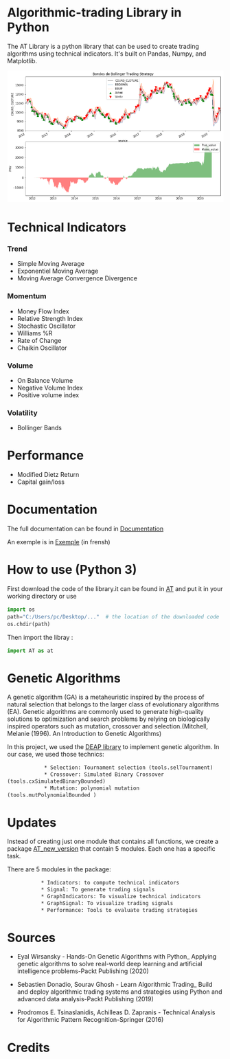 # Algorithmic-trading Library in Python

The AT Library is a python library that can be used to create trading algorithms using technical indicators. It's built on Pandas, Numpy, and Matplotlib.

![Example Chart](/images/sign_bb.png)

# Technical Indicators

### Trend
   * Simple Moving Average
   * Exponentiel Moving Average
   * Moving Average Convergence Divergence
### Momentum
   * Money Flow Index
   * Relative Strength Index
   * Stochastic Oscillator
   * Williams %R
   * Rate of Change
   * Chaikin Oscillator
### Volume
   * On Balance Volume
   * Negative Volume Index
   * Positive volume index
### Volatility
   * Bollinger Bands
   
   
# Performance

   * Modified Dietz Return
   * Capital gain/loss
   
# Documentation
The full documentation can be found in [Documentation](https://github.com/AmineAndam04/Algorithmic-trading/tree/master/Documentation)

 An exemple is  in [Exemple](https://github.com/AmineAndam04/Algorithmic-trading/tree/master/Exemple) (in frensh)
# How to use (Python 3)
First download the code of the library.it can be found in [AT](https://github.com/AmineAndam04/Algorithmic-trading/tree/master/AT) and put it in your working directory or  use
```python
import os
path="C:/Users/pc/Desktop/..."  # the location of the downloaded code 
os.chdir(path)
```
Then import the libray : 
```python
import AT as at
```

# Genetic Algorithms
A genetic algorithm (GA) is a metaheuristic inspired by the process of natural selection that belongs to the larger class of evolutionary algorithms (EA). Genetic algorithms are commonly used to generate high-quality solutions to optimization and search problems by relying on biologically inspired operators such as mutation, crossover and selection.(Mitchell, Melanie (1996). An Introduction to Genetic Algorithms)


In this project, we used the [DEAP library](https://deap.readthedocs.io/en/master/) to implement genetic algorithm.
In our case, we used those technics: 

                * Selection: Tournament selection (tools.selTournament)
                * Crossover: Simulated Binary Crossover (tools.cxSimulatedBinaryBounded)
                * Mutation: polynomial mutation (tools.mutPolynomialBounded )

# Updates 
Instead of creating just one module that contains all functions, we create a package [AT_new_version](https://github.com/AmineAndam04/Algorithmic-trading/tree/master/AT_new_version) that contain 5 modules. Each one has a specific task. 

There are 5 modules in the package: 

               * Indicators: to compute technical indicators
               * Signal: To generate trading signals 
               * GraphIndicators: To visualize technical indicators
               * GraphSignal: To visualize trading signals
               * Performance: Tools to evaluate trading strategies

# Sources
   * Eyal Wirsansky - Hands-On Genetic Algorithms with Python_ Applying genetic algorithms to solve real-world deep learning and artificial intelligence problems-Packt Publishing (2020)


   * Sebastien Donadio, Sourav Ghosh - Learn Algorithmic Trading_ Build and deploy algorithmic trading systems and strategies using Python and advanced data analysis-Packt Publishing (2019)


   * Prodromos E. Tsinaslanidis, Achilleas D. Zapranis - Technical Analysis for Algorithmic Pattern Recognition-Springer (2016)


# Credits
